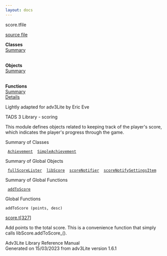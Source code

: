 ```yaml
---
layout: docs
---
```

<span class="title">score.t</span><span class="type">file</span>

[source file](../source/score.t.html)

**Classes**  
[Summary](#_ClassSummary_)  
 

**Objects**  
[Summary](#_ObjectSummary_)  
 

**Functions**  
[Summary](#_FunctionSummary_)  
[Details](#_Functions_)

<div class="fdesc">

Lightly adapted for adv3Lite by Eric Eve

TADS 3 Library - scoring

This module defines objects related to keeping track of the player's
score, which indicates the player's progress through the game.

</div>

<span id="_ClassSummary_"></span>

<div class="mjhd">

<span class="hdln">Summary of Classes</span>  

</div>

` `[`Achievement`](../object/Achievement.html)`  `[`SimpleAchievement`](../object/SimpleAchievement.html)`  `
<span id="_ObjectSummary_"></span>

<div class="mjhd">

<span class="hdln">Summary of Global Objects</span>  

</div>

` `[`fullScoreLister`](../object/fullScoreLister.html)`  `[`libScore`](../object/libScore.html)`  `[`scoreNotifier`](../object/scoreNotifier.html)`  `[`scoreNotifySettingsItem`](../object/scoreNotifySettingsItem.html)`  `
<span id="FunctionSummary_"></span>

<div class="mjhd">

<span class="hdln">Summary of Global Functions</span>  

</div>

` `[`addToScore`](#addToScore)`  `

<span id="_Functions_"></span>

<div class="mjhd">

<span class="hdln">Global Functions</span>  

</div>

<span id="addToScore"></span>

`addToScore (points, desc)`

[score.t](../file/score.t.html)\[[327](../source/score.t.html#327)\]

<div class="desc">

Add points to the total score. This is a convenience function that
simply calls libScore.addToScore\_().

</div>

<div class="ftr">

Adv3Lite Library Reference Manual  
Generated on 15/03/2023 from adv3Lite version 1.6.1

</div>

